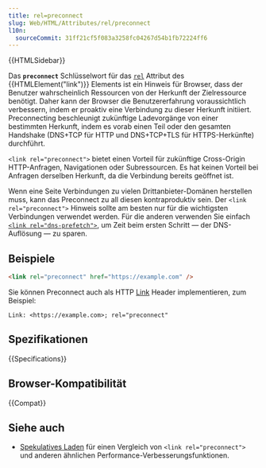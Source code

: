 ```yaml
---
title: rel=preconnect
slug: Web/HTML/Attributes/rel/preconnect
l10n:
  sourceCommit: 31ff21cf5f083a3258fc04267d54b1fb72224ff6
---
```


{{HTMLSidebar}}

Das **`preconnect`** Schlüsselwort für das [`rel`](/de/docs/Web/HTML/Element/link#rel) Attribut des {{HTMLElement("link")}} Elements ist ein Hinweis für Browser, dass der Benutzer wahrscheinlich Ressourcen von der Herkunft der Zielressource benötigt. Daher kann der Browser die Benutzererfahrung voraussichtlich verbessern, indem er proaktiv eine Verbindung zu dieser Herkunft initiiert. Preconnecting beschleunigt zukünftige Ladevorgänge von einer bestimmten Herkunft, indem es vorab einen Teil oder den gesamten Handshake (DNS+TCP für HTTP und DNS+TCP+TLS für HTTPS-Herkünfte) durchführt.

`<link rel="preconnect">` bietet einen Vorteil für zukünftige Cross-Origin HTTP-Anfragen, Navigationen oder Subressourcen. Es hat keinen Vorteil bei Anfragen derselben Herkunft, da die Verbindung bereits geöffnet ist.

Wenn eine Seite Verbindungen zu vielen Drittanbieter-Domänen herstellen muss, kann das Preconnect zu all diesen kontraproduktiv sein. Der `<link rel="preconnect">` Hinweis sollte am besten nur für die wichtigsten Verbindungen verwendet werden. Für die anderen verwenden Sie einfach [`<link rel="dns-prefetch">`](/de/docs/Web/HTML/Attributes/rel/dns-prefetch), um Zeit beim ersten Schritt — der DNS-Auflösung — zu sparen.

## Beispiele

```html
<link rel="preconnect" href="https://example.com" />
```

Sie können Preconnect auch als HTTP [Link](/de/docs/Web/HTTP/Headers/Link) Header implementieren, zum Beispiel:

```http
Link: <https://example.com>; rel="preconnect"
```

## Spezifikationen

{{Specifications}}

## Browser-Kompatibilität

{{Compat}}

## Siehe auch

- [Spekulatives Laden](/de/docs/Web/Performance/Guides/Speculative_loading) für einen Vergleich von `<link rel="preconnect">` und anderen ähnlichen Performance-Verbesserungsfunktionen.

